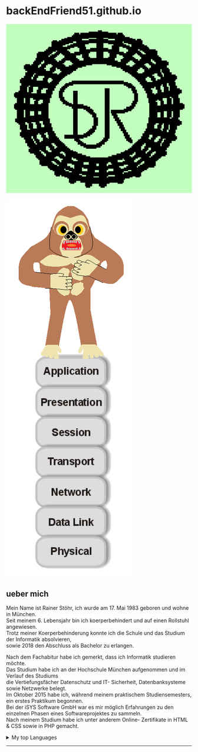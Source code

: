 # backEndFriend51.github.io

<p align="center">
 <img alt="R and S on green background" src="Logo.png">
</p>
 
<p align="">
 <img alt="R and S on green background" src="Turm_ggt.png">
</p>

## ueber mich

<!-- TO DO: add more details about me later -->

Mein Name ist Rainer Stöhr, ich wurde am 17. Mai 1983 geboren und wohne in München.<br />
Seit meinem 6. Lebensjahr bin ich koerperbehindert und auf einen Rollstuhl angewiesen.<br />
Trotz meiner Koerperbehinderung konnte ich die Schule und das Studium der Informatik absolvieren,<br /> 
sowie 2018 den Abschluss als Bachelor zu erlangen.</p>

Nach dem Fachabitur habe ich gemerkt, dass ich Informatik studieren möchte.<br />
Das Studium habe ich an der Hochschule München aufgenommen und im Verlauf des Studiums<br />
die Vertiefungsfächer Datenschutz und IT- Sicherheit, Datenbanksysteme sowie Netzwerke belegt.<br />
Im Oktober 2015 habe ich, während meinem praktischem Studiensemesters, ein erstes Praktikum begonnen.<br />
Bei der iSYS Software GmbH war es mir möglich Erfahrungen zu den einzelnen Phasen eines Softwareprojektes zu sammeln.<br />
Nach meinem Studium habe ich unter anderem Online- Zertifikate in HTML & CSS sowie in PHP gemacht.<br />

<details>
<summary>My top Languages</summary>
	
| Rank | Languages     |
|-----:|---------------|
|     1|    Java       |
|     2|   HTML/CSS    |
|     3|     C++       |

</details>

---


